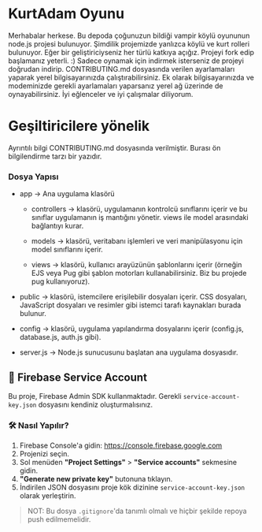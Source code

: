 # KurtAdam Oyunu

Merhabalar herkese. Bu depoda çoğunuzun bildiği vampir köylü oyununun node.js projesi bulunuyor. Şimdilik projemizde yanlızca köylü ve kurt rolleri bulunuyor. Eğer bir geliştiriciyseniz her türlü katkıya açığız. Projeyi fork edip başlamanız yeterli. :) Sadece oynamak için indirmek isterseniz de projeyi doğrudan indirip. CONTRIBUTING.md dosyasında verilen ayarlamaları yaparak yerel bilgisayarınızda çalıştırabilirsiniz. Ek olarak bilgisayarınızda ve modeminizde gerekli ayarlamaları yaparsanız yerel ağ üzerinde de oynayabilirsiniz. İyi eğlenceler ve iyi çalışmalar diliyorum.

# Geşiltiricilere yönelik

Ayrıntılı bilgi CONTRIBUTING.md dosyasında verilmiştir. Burası ön bilgilendirme tarzı bir yazıdır.

### Dosya Yapısı
- app -> Ana uygulama klasörü

    * controllers -> klasörü, uygulamanın kontrolcü sınıflarını içerir ve bu sınıflar uygulamanın iş mantığını yönetir. views ile model arasındaki bağlantıyı kurar.

    * models -> klasörü, veritabanı işlemleri ve veri manipülasyonu için model sınıflarını içerir.

    * views -> klasörü, kullanıcı arayüzünün şablonlarını içerir (örneğin EJS veya Pug gibi şablon motorları kullanabilirsiniz. Biz bu projede pug kullanıyoruz).

- public -> klasörü, istemcilere erişilebilir dosyaları içerir. CSS dosyaları, JavaScript dosyaları ve resimler gibi istemci tarafı kaynakları burada bulunur.

- config -> klasörü, uygulama yapılandırma dosyalarını içerir (config.js, database.js, auth.js gibi).

- server.js -> Node.js sunucusunu başlatan ana uygulama dosyasıdır.

## 🔐 Firebase Service Account

Bu proje, Firebase Admin SDK kullanmaktadır. Gerekli `service-account-key.json` dosyasını kendiniz oluşturmalısınız.

### 🛠️ Nasıl Yapılır?

1. Firebase Console'a gidin: https://console.firebase.google.com
2. Projenizi seçin.
3. Sol menüden **"Project Settings"** > **"Service accounts"** sekmesine gidin.
4. **"Generate new private key"** butonuna tıklayın.
5. İndirilen JSON dosyasını proje kök dizinine `service-account-key.json` olarak yerleştirin.

> NOT: Bu dosya `.gitignore`'da tanımlı olmalı ve hiçbir şekilde repoya push edilmemelidir.
